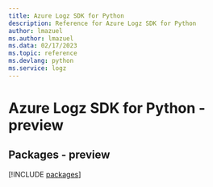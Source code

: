 ```yaml
---
title: Azure Logz SDK for Python
description: Reference for Azure Logz SDK for Python
author: lmazuel
ms.author: lmazuel
ms.data: 02/17/2023
ms.topic: reference
ms.devlang: python
ms.service: logz
---
```

# Azure Logz SDK for Python - preview
## Packages - preview
[!INCLUDE [packages](logz-index.md)]